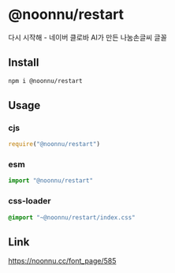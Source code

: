 # @noonnu/restart
다시 시작해 - 네이버 클로바 AI가 만든 나눔손글씨 글꼴

## Install
```sh
npm i @noonnu/restart
```
## Usage
### cjs
```js
require("@noonnu/restart")
```
### esm
```js
import "@noonnu/restart"
```
### css-loader
```css
@import "~@noonnu/restart/index.css"
```

## Link
https://noonnu.cc/font_page/585